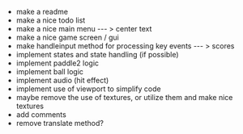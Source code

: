 - make a readme
- make a nice todo list
- make a nice main menu
--- > center text
- make a nice game screen / gui
- make handleinput method for processing key events
--- > scores
- implement states and state handling (if possible)
- implement paddle2 logic
- implement ball logic
- implement audio (hit effect)
- implement use of viewport to simplify code
- maybe remove the use of textures, or utilize them and make nice textures
- add comments
- remove translate method?
